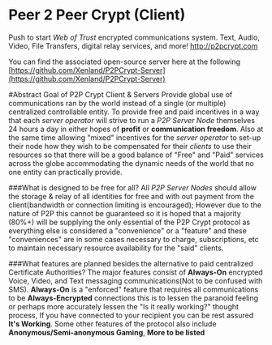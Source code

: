 Peer 2 Peer Crypt (Client)
===============
Push to start *Web of Trust* encrypted communications system. Text, Audio, Video, File Transfers, digital relay services, and more!
http://p2pcrypt.com

You can find the associated open-source server here at the following
[https://github.com/Xenland/P2PCrypt-Server](https://github.com/Xenland/P2PCrypt-Server)


#Abstract Goal of P2P Crypt Client & Servers
Provide global use of communications ran by the world instead of a single (or multiple) centralized controllable entity. To provide free and paid incentives in a way that each *server operator* will strive to run a *P2P Server Node* themselves 24 hours a day in either hopes of **profit** or **communication freedom**. Also at the same time allowing "mixed" incentives for the *server operator* to set-up their node how they wish to be compensated for their *clients* to use their resources so that there will be a good balance of "Free" and "Paid" services across the globe accommodating the dynamic needs of the world that no one entity can practically provide.

###What is designed to be free for all?
All *P2P Server Nodes* should allow the storage & relay of all identities for free and with out payment from the client(bandwidth or connection limiting is encouraged); However due to the nature of P2P this cannot be guaranteed so it is hoped that a majority (80%+) will be supplying the only essential of the P2P Crypt protocol as everything else is considered a "convenience" or a "feature" and these "conveniences" are in some cases necessary to charge, subscriptions, etc to maintain necessary resource availability for the "said" clients.

###What features are planned besides the alternative to paid centralized Certificate Authorities?
The major features consist of **Always-On** encrypted Voice, Video, and Text messaging communications(Not to be confused with SMS). **Always-On** is a "enforced" feature that requires all communications to be **Always-Encrypted** connections this is to lessen the paranoid feeling or perhaps more accurately lessen the "Is it really working?" thought process, If you have connected to your recipient you can be rest assured **It's Working**. Some other features of the protocol also include **Anonymous/Semi-anonymous Gaming**, **More to be listed**
